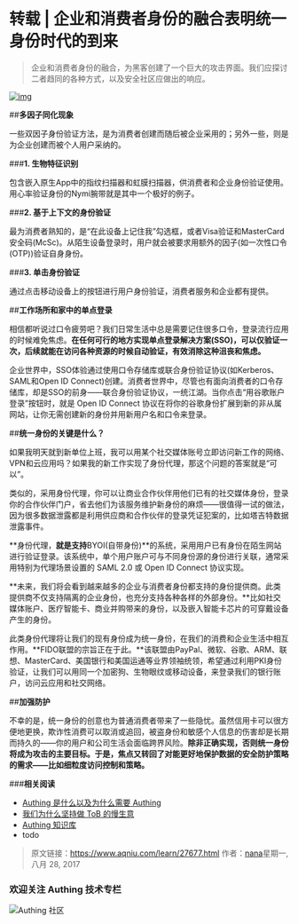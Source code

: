 # 转载 | 企业和消费者身份的融合表明统一身份时代的到来

> 企业和消费者身份的融合，为黑客创建了一个巨大的攻击界面。我们应探讨二者趋同的各种方式，以及安全社区应做出的响应。

[![img](http://www.aqniu.com/wp-content/uploads/2017/08/mobile_payments_tablet_shopping_apps_network_thinkstock_654079002_3x2-100729457-large-690x460.jpg)](http://www.aqniu.com/wp-content/uploads/2017/08/mobile_payments_tablet_shopping_apps_network_thinkstock_654079002_3x2-100729457-large.jpg)

##**多因子同化现象**

一些双因子身份验证方法，是为消费者创建而随后被企业采用的；另外一些，则是为企业创建而被个人用户采纳的。

###**1. 生物特征识别**

包含嵌入原生App中的指纹扫描器和虹膜扫描器，供消费者和企业身份验证使用。用心率验证身份的Nymi腕带就是其中一个极好的例子。

###**2. 基于上下文的身份验证**

最为消费者熟知的，是“在此设备上记住我”勾选框，或者Visa验证和MasterCard安全码(McSc)。从陌生设备登录时，用户就会被要求用额外的因子(如一次性口令(OTP))验证自身身份。

###**3. 单击身份验证**

通过点击移动设备上的按钮进行用户身份验证，消费者服务和企业都有提供。



##**工作场所和家中的单点登录**

相信都听说过口令疲劳吧？我们日常生活中总是需要记住很多口令，登录流行应用的时候难免焦虑。**在任何可行的地方实现单点登录解决方案(SSO)，可以仅验证一次，后续就能在访问各种资源的时候自动验证，有效消除这种沮丧和焦虑。**

企业世界中，SSO体验通过使用口令存储库或联合身份验证协议(如Kerberos、SAML和Open ID Connect)创建。消费者世界中，尽管也有面向消费者的口令存储库，却是SSO的前身——联合身份验证协议，一统江湖。当你点击“用谷歌账户登录”按钮时，就是 Open ID Connect 协议在将你的谷歌身份扩展到新的非从属网站，让你无需创建新的身份并用新用户名和口令来登录。

##**统一身份的关键是什么？**

如果我明天就到新单位上班，我可以用某个社交媒体账号立即访问新工作的网络、VPN和云应用吗？如果我的新工作实现了身份代理，那这个问题的答案就是“可以”。

类似的，采用身份代理，你可以让商业合作伙伴用他们已有的社交媒体身份，登录你的合作伙伴门户，省去他们为该服务维护新身份的麻烦——很值得一试的做法，因为很多数据泄露都是利用供应商和合作伙伴的登录凭证犯案的，比如塔吉特数据泄露事件。

**身份代理，**就是支持**BYOI(自带身份)**的系统，采用用户已有身份在陌生网站进行验证登录。该系统中，单个用户账户可与不同身份源的身份进行关联，通常采用特别为代理场景设置的 SAML 2.0 或 Open ID Connect 协议实现。

**未来，我们将会看到越来越多的企业与消费者身份都支持的身份提供商。此类提供商不仅支持隔离的企业身份，也充分支持各种各样的外部身份。**比如社交媒体账户、医疗智能卡、商业并购带来的身份，以及嵌入智能卡芯片的可穿戴设备产生的身份。

此类身份代理将让我们的现有身份成为统一身份，在我们的消费和企业生活中相互作用。**FIDO联盟的宗旨正在于此。**该联盟由PayPal、微软、谷歌、ARM、联想、MasterCard、美国银行和美国运通等业界领袖统领，希望通过利用PKI身份验证，让我们可以用同一个加密狗、生物眼纹或移动设备，来登录我们的银行账户，访问云应用和社交网络。

##**加强防护**

不幸的是，统一身份的创意也为普通消费者带来了一些隐忧。虽然信用卡可以很方便地更换，欺诈性消费可以取消或追回，被盗身份和敏感个人信息的伤害却是长期而持久的——你的用户和公司生活会面临跨界风险。**除非正确实现，否则统一身份将成为攻击的主要目标。于是，焦点又转回了对能更好地保护数据的安全防护策略的需求——比如细粒度访问控制和策略。**



###**相关阅读**
- [Authing 是什么以及为什么需要 Authing](https://authing.cn/blog//Authing%E6%98%AF%E4%BB%80%E4%B9%88%E4%BB%A5%E5%8F%8A%E4%B8%BA%E4%BB%80%E4%B9%88%E9%9C%80%E8%A6%81Authing.html)
- [我们为什么坚持做 ToB 的慢生意](https://authing.cn/blog//我们为什么坚持做ToB的慢生意.html)
- [Authing 知识库](https://learn.authing.cn/authing/)
- todo

> 原文链接：https://www.aqniu.com/learn/27677.html  作者：[nana](https://www.aqniu.com/vip/nana)星期一, 八月 28, 2017

### 欢迎关注 Authing 技术专栏

![Authing 社区](https://cdn.authing.cn/blog/Authing_mini.jpg)